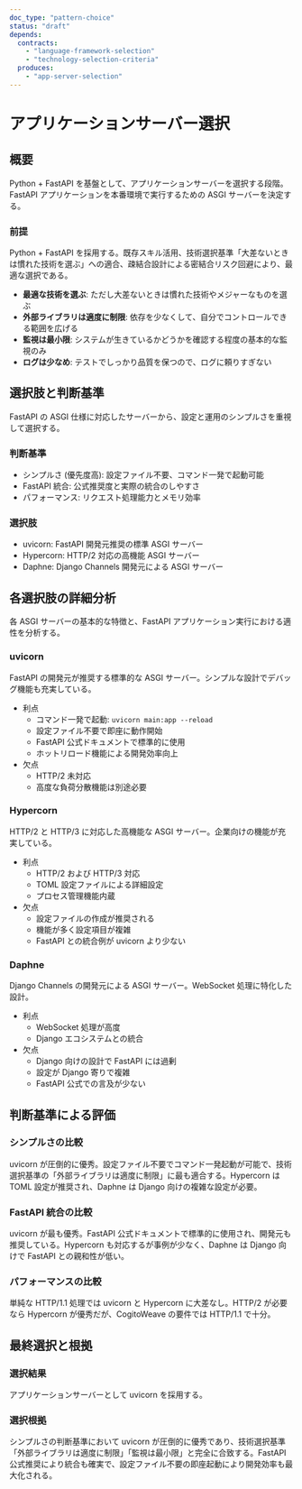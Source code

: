 ```yaml
---
doc_type: "pattern-choice"
status: "draft"
depends:
  contracts:
    - "language-framework-selection"
    - "technology-selection-criteria"
  produces:
    - "app-server-selection"
---
```


# アプリケーションサーバー選択

## 概要

Python + FastAPI を基盤として、アプリケーションサーバーを選択する段階。FastAPI アプリケーションを本番環境で実行するための ASGI サーバーを決定する。

### 前提

<!-- PREMISE_BEGIN: language-framework-selection -->

Python + FastAPI を採用する。既存スキル活用、技術選択基準「大差ないときは慣れた技術を選ぶ」への適合、疎結合設計による密結合リスク回避により、最適な選択である。

<!-- PREMISE_END: language-framework-selection -->

<!-- PREMISE_BEGIN: technology-selection-criteria -->

- **最適な技術を選ぶ**: ただし大差ないときは慣れた技術やメジャーなものを選ぶ
- **外部ライブラリは適度に制限**: 依存を少なくして、自分でコントロールできる範囲を広げる
- **監視は最小限**: システムが生きているかどうかを確認する程度の基本的な監視のみ
- **ログは少なめ**: テストでしっかり品質を保つので、ログに頼りすぎない

<!-- PREMISE_END: technology-selection-criteria -->

## 選択肢と判断基準

FastAPI の ASGI 仕様に対応したサーバーから、設定と運用のシンプルさを重視して選択する。

### 判断基準

- シンプルさ (優先度高): 設定ファイル不要、コマンド一発で起動可能
- FastAPI 統合: 公式推奨度と実際の統合のしやすさ
- パフォーマンス: リクエスト処理能力とメモリ効率

### 選択肢

- uvicorn: FastAPI 開発元推奨の標準 ASGI サーバー
- Hypercorn: HTTP/2 対応の高機能 ASGI サーバー
- Daphne: Django Channels 開発元による ASGI サーバー

## 各選択肢の詳細分析

各 ASGI サーバーの基本的な特徴と、FastAPI アプリケーション実行における適性を分析する。

### uvicorn

FastAPI の開発元が推奨する標準的な ASGI サーバー。シンプルな設計でデバッグ機能も充実している。

- 利点
  - コマンド一発で起動: `uvicorn main:app --reload`
  - 設定ファイル不要で即座に動作開始
  - FastAPI 公式ドキュメントで標準的に使用
  - ホットリロード機能による開発効率向上
- 欠点
  - HTTP/2 未対応
  - 高度な負荷分散機能は別途必要

### Hypercorn

HTTP/2 と HTTP/3 に対応した高機能な ASGI サーバー。企業向けの機能が充実している。

- 利点
  - HTTP/2 および HTTP/3 対応
  - TOML 設定ファイルによる詳細設定
  - プロセス管理機能内蔵
- 欠点
  - 設定ファイルの作成が推奨される
  - 機能が多く設定項目が複雑
  - FastAPI との統合例が uvicorn より少ない

### Daphne

Django Channels の開発元による ASGI サーバー。WebSocket 処理に特化した設計。

- 利点
  - WebSocket 処理が高度
  - Django エコシステムとの統合
- 欠点
  - Django 向けの設計で FastAPI には過剰
  - 設定が Django 寄りで複雑
  - FastAPI 公式での言及が少ない

## 判断基準による評価

### シンプルさの比較

uvicorn が圧倒的に優秀。設定ファイル不要でコマンド一発起動が可能で、技術選択基準の「外部ライブラリは適度に制限」に最も適合する。Hypercorn は TOML 設定が推奨され、Daphne は Django 向けの複雑な設定が必要。

### FastAPI 統合の比較

uvicorn が最も優秀。FastAPI 公式ドキュメントで標準的に使用され、開発元も推奨している。Hypercorn も対応するが事例が少なく、Daphne は Django 向けで FastAPI との親和性が低い。

### パフォーマンスの比較

単純な HTTP/1.1 処理では uvicorn と Hypercorn に大差なし。HTTP/2 が必要なら Hypercorn が優秀だが、CogitoWeave の要件では HTTP/1.1 で十分。

## 最終選択と根拠

### 選択結果

<!-- GLOBAL_CONCLUSION_BEGIN: app-server-selection -->

アプリケーションサーバーとして uvicorn を採用する。

<!-- GLOBAL_CONCLUSION_END: app-server-selection -->

### 選択根拠

シンプルさの判断基準において uvicorn が圧倒的に優秀であり、技術選択基準「外部ライブラリは適度に制限」「監視は最小限」と完全に合致する。FastAPI 公式推奨により統合も確実で、設定ファイル不要の即座起動により開発効率も最大化される。
